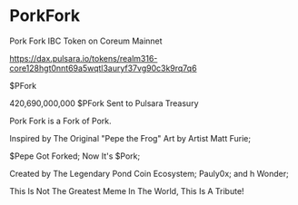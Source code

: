 # PorkFork

Pork Fork IBC Token on Coreum Mainnet

https://dax.pulsara.io/tokens/realm316-core128hgt0nnt69a5wqtl3auryf37vg90c3k9rq7q6

$PFork

420,690,000,000 $PFork Sent to Pulsara Treasury 

Pork Fork is a Fork of Pork.

Inspired by The Original "Pepe the Frog" Art by Artist Matt Furie;

$Pepe Got Forked; Now It's $Pork;

Created by The Legendary Pond Coin Ecosystem; Pauly0x; and h Wonder;

This Is Not The Greatest Meme In The World, This Is A Tribute!
